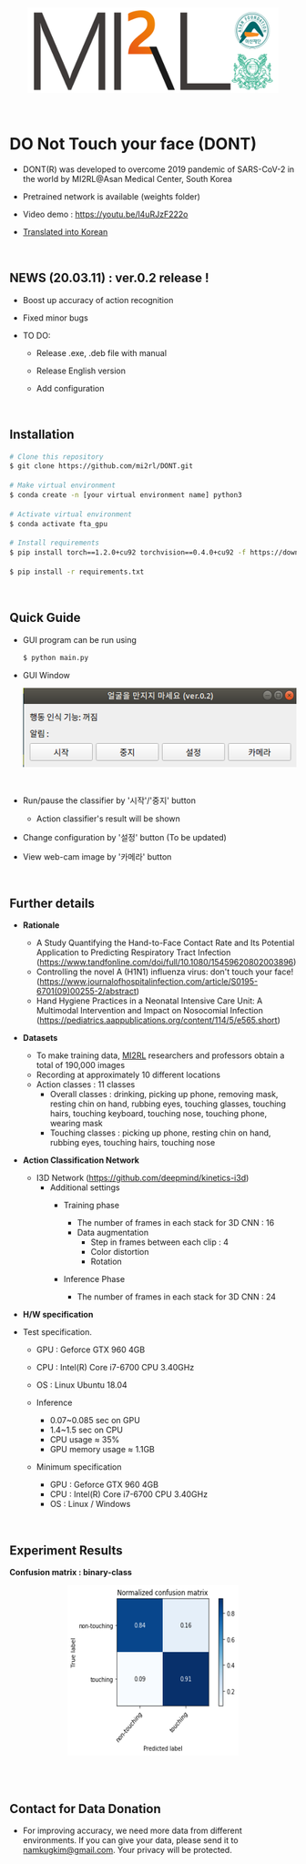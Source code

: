 <p align="center"><img src='./imgs/MI2RL_logo.png' width="440" height="150"></p>
<br>

# DO Not Touch your face (DONT)

* DONT(R) was developed to overcome 2019 pandemic of SARS-CoV-2 in the world by MI2RL@Asan Medical Center, South Korea  

* Pretrained network is available (weights folder)  

* Video demo  : https://youtu.be/l4uRJzF222o

* [Translated into Korean](https://github.com/mi2rl/DONT/blob/master/README_KOREAN.md)

<br>

## NEWS (20.03.11) : ver.0.2 release !

* Boost up accuracy of action recognition  

* Fixed minor bugs    

* TO DO:

  * Release .exe, .deb file with manual

  * Release English version

  * Add configuration 
  
    

<br>

## Installation

```bash
# Clone this repository
$ git clone https://github.com/mi2rl/DONT.git

# Make virtual environment
$ conda create -n [your virtual environment name] python3

# Activate virtual environment
$ conda activate fta_gpu

# Install requirements
$ pip install torch==1.2.0+cu92 torchvision==0.4.0+cu92 -f https://download.pytorch.org/whl/torch_stable.html

$ pip install -r requirements.txt
```

  <br>


## Quick Guide

* GUI program can be run using

  ```bash
  $ python main.py
  ```



* GUI Window  

  <p align="center"><img src='./imgs/GUI.png' width="500" height="139"></p><br>  
* Run/pause the classifier by '시작'/'중지' button
  
  * Action classifier's result will be shown 
  
* Change configuration by '설정' button (To be updated)
* View web-cam image by '카메라' button   

<br>


## Further details

* **Rationale**
    * A Study Quantifying the Hand-to-Face Contact Rate and Its Potential Application to Predicting Respiratory Tract Infection (https://www.tandfonline.com/doi/full/10.1080/15459620802003896)
    * Controlling the novel A (H1N1) influenza virus: don't touch your face! (https://www.journalofhospitalinfection.com/article/S0195-6701(09)00255-2/abstract)
    * Hand Hygiene Practices in a Neonatal Intensive Care Unit: A Multimodal Intervention and Impact on Nosocomial Infection (https://pediatrics.aappublications.org/content/114/5/e565.short)  
      


* **Datasets**
  
    * To make training data, [MI2RL](https://www.mi2rl.co/) researchers and professors obtain a total of 190,000 images
    * Recording at approximately 10 different locations  
    * Action classes : 11 classes 
      * Overall classes : drinking, picking up phone, removing mask, resting chin on hand, rubbing eyes, touching glasses, touching hairs, touching keyboard, touching nose, touching phone, wearing mask
      * Touching classes : picking up phone, resting chin on hand, rubbing eyes, touching hairs, touching nose
        
    
* **Action Classification Network**
  * I3D Network (https://github.com/deepmind/kinetics-i3d)   
    * Additional settings
        * Training phase
            * The number of  frames in each stack for 3D CNN : 16
            * Data augmentation
              * Step in frames between each clip : 4
              * Color distortion
              * Rotation
            
        * Inference Phase
          * The number of  frames in each stack for 3D CNN : 24
            
  
* **H/W specification**
* Test specification.
  
  
    * GPU : Geforce GTX 960 4GB
    * CPU : Intel(R) Core i7-6700 CPU 3.40GHz 
    * OS : Linux Ubuntu 18.04
    * Inference
    
      * 0.07~0.085 sec on GPU
      * 1.4~1.5 sec on CPU
      * CPU usage  ≈ 35%  
      * GPU memory usage ≈  1.1GB
        
    
  * Minimum specification
  
    
    * GPU : Geforce GTX 960 4GB
    * CPU : Intel(R) Core i7-6700 CPU 3.40GHz 
    * OS : Linux / Windows  
      

<br>

## Experiment Results

**Confusion matrix : binary-class**
<br>

<p align="center"><img src='./imgs/result_confusion_binary.png' width="300" height="300"></p><br>
<br>

## Contact for Data Donation 

* For improving accuracy, we need more data from different environments. 
  If you can give your data, please send it to namkugkim@gmail.com. Your privacy will be protected.

